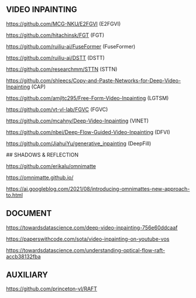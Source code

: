 ## VIDEO INPAINTING

https://github.com/MCG-NKU/E2FGVI (E2FGVI)

https://github.com/hitachinsk/FGT (FGT)

https://github.com/ruiliu-ai/FuseFormer (FuseFormer)

https://github.com/ruiliu-ai/DSTT (DSTT)

https://github.com/researchmm/STTN (STTN)

https://github.com/shleecs/Copy-and-Paste-Networks-for-Deep-Video-Inpainting (CAP)

https://github.com/amjltc295/Free-Form-Video-Inpainting (LGTSM)

https://github.com/vt-vl-lab/FGVC (FGVC)

https://github.com/mcahny/Deep-Video-Inpainting (VINET)

https://github.com/nbei/Deep-Flow-Guided-Video-Inpainting (DFVI)

https://github.com/JiahuiYu/generative_inpainting (DeepFill)

## SHADOWS & REFLECTION

https://github.com/erikalu/omnimatte 

https://omnimatte.github.io/

https://ai.googleblog.com/2021/08/introducing-omnimattes-new-approach-to.html

## DOCUMENT

https://towardsdatascience.com/deep-video-inpainting-756e60ddcaaf

https://paperswithcode.com/sota/video-inpainting-on-youtube-vos

https://towardsdatascience.com/understanding-optical-flow-raft-accb38132fba


## AUXILIARY

https://github.com/princeton-vl/RAFT



